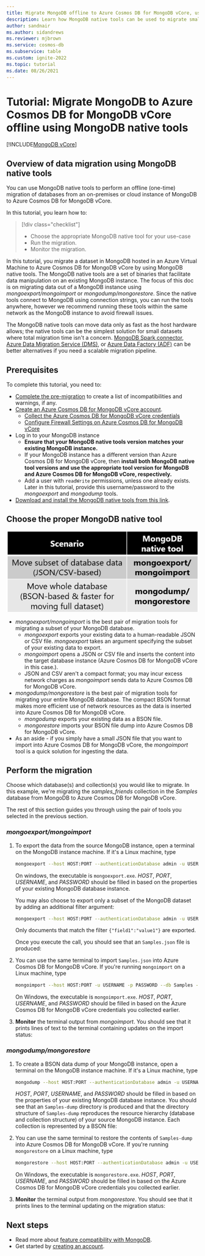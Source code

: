 ```yaml
---
title: Migrate MongoDB offline to Azure Cosmos DB for MongoDB vCore, using MongoDB native tools
description: Learn how MongoDB native tools can be used to migrate small datasets from MongoDB instances to Azure Cosmos DB for MongoDB vCore
author: sandnair
ms.author: sidandrews
ms.reviewer: mjbrown
ms.service: cosmos-db
ms.subservice: table
ms.custom: ignite-2022
ms.topic: tutorial
ms.date: 08/26/2021
---
```


# Tutorial: Migrate MongoDB to Azure Cosmos DB for MongoDB vCore offline using MongoDB native tools
[!INCLUDE[MongoDB vCore](../../includes/appliesto-mongodb-vcore.md)]


## Overview of data migration using MongoDB native tools

You can use MongoDB native tools to perform an offline (one-time) migration of databases from an on-premises or cloud instance of MongoDB to Azure Cosmos DB for MongoDB vCore.

In this tutorial, you learn how to:
> [!div class="checklist"]
>
> * Choose the appropriate MongoDB native tool for your use-case
> * Run the migration.
> * Monitor the migration.

In this tutorial, you migrate a dataset in MongoDB hosted in an Azure Virtual Machine to Azure Cosmos DB for MongoDB vCore by using MongoDB native tools. The MongoDB native tools are a set of binaries that facilitate data manipulation on an existing MongoDB instance. The focus of this doc is on migrating data out of a MongoDB instance using *mongoexport/mongoimport* or *mongodump/mongorestore*. Since the native tools connect to MongoDB using connection strings, you can run the tools anywhere, however we recommend running these tools within the same network as the MongoDB instance to avoid firewall issues. 

The MongoDB native tools can move data only as fast as the host hardware allows; the native tools can be the simplest solution for small datasets where total migration time isn't a concern. [MongoDB Spark connector](https://docs.mongodb.com/spark-connector/current/), [Azure Data Migration Service (DMS)](../../../dms/tutorial-mongodb-cosmos-db.md), or [Azure Data Factory (ADF)](../../../data-factory/connector-azure-cosmos-db-mongodb-api.md) can be better alternatives if you need a scalable migration pipeline.


## Prerequisites

To complete this tutorial, you need to:

* [Complete the pre-migration](../pre-migration-steps.md) to create a list of incompatibilities and warnings, if any.
* [Create an Azure Cosmos DB for MongoDB vCore account](./quickstart-portal.md#create-a-cluster).
    * [Collect the Azure Cosmos DB for MongoDB vCore credentials](./quickstart-portal.md#get-cluster-credentials)
    * [Configure Firewall Settings on Azure Cosmos DB for MongoDB vCore](./security.md#network-security-options)
* Log in to your MongoDB instance    
    * **Ensure that your MongoDB native tools version matches your existing MongoDB instance.**
    * If your MongoDB instance has a different version than Azure Cosmos DB for MongoDB vCore, then **install both MongoDB native tool versions and use the appropriate tool version for MongoDB and Azure Cosmos DB for MongoDB vCore, respectively.**
    * Add a user with `readWrite` permissions, unless one already exists. Later in this tutorial, provide this username/password to the *mongoexport* and *mongodump* tools.
* [Download and install the MongoDB native tools from this link](https://www.mongodb.com/try/download/database-tools).

## Choose the proper MongoDB native tool

![Diagram of selecting the best MongoDB native tool.](./media/tutorial-mongotools-cosmos-db/mongodb-native-tool-selection-table.png)

* *mongoexport/mongoimport* is the best pair of migration tools for migrating a subset of your MongoDB database.
    * *mongoexport* exports your existing data to a human-readable JSON or CSV file. *mongoexport* takes an argument specifying the subset of your existing data to export. 
    * *mongoimport* opens a JSON or CSV file and inserts the content into the target database instance (Azure Cosmos DB for MongoDB vCore in this case.). 
    * JSON and CSV aren't a compact format; you may incur excess network charges as *mongoimport* sends data to Azure Cosmos DB for MongoDB vCore.
* *mongodump/mongorestore* is the best pair of migration tools for migrating your entire MongoDB database. The compact BSON format makes more efficient use of network resources as the data is inserted into Azure Cosmos DB for MongoDB vCore.
    * *mongodump* exports your existing data as a BSON file.
    * *mongorestore* imports your BSON file dump into Azure Cosmos DB for MongoDB vCore.
* As an aside - if you simply have a small JSON file that you want to import into Azure Cosmos DB for MongoDB vCore, the *mongoimport* tool is a quick solution for ingesting the data.



## Perform the migration

Choose which database(s) and collection(s) you would like to migrate. In this example, we're migrating the *samples_friends* collection in the *Samples* database from MongoDB to Azure Cosmos DB for MongoDB vCore.

The rest of this section guides you through using the pair of tools you selected in the previous section.

### *mongoexport/mongoimport*

1. To export the data from the source MongoDB instance, open a terminal on the MongoDB instance machine. If it's a Linux machine, type

    ```bash
    mongoexport --host HOST:PORT --authenticationDatabase admin -u USERNAME -p PASSWORD --db Samples --collection samples_friends --out Samples.json
    ```

    On windows, the executable is `mongoexport.exe`. *HOST*, *PORT*, *USERNAME*, and *PASSWORD* should be filled in based on the properties of your existing MongoDB database instance. 
    
    You may also choose to export only a subset of the MongoDB dataset by adding an additional filter argument:
    
    ```bash
    mongoexport --host HOST:PORT --authenticationDatabase admin -u USERNAME -p PASSWORD --db Samples --collection samples_friends --out Samples.json --query '{"field1":"value1"}'
    ```

    Only documents that match the filter `{"field1":"value1"}` are exported.

    Once you execute the call, you should see that an `Samples.json` file is produced:


1. You can use the same terminal to import `Samples.json` into Azure Cosmos DB for MongoDB vCore. If you're running `mongoimport` on a Linux machine, type

    ```bash
    mongoimport --host HOST:PORT -u USERNAME -p PASSWORD --db Samples --collection importedQuery --ssl --type json --writeConcern="{w:0}" --file Samples.json
    ```

    On Windows, the executable is `mongoimport.exe`. *HOST*, *PORT*, *USERNAME*, and *PASSWORD* should be filled in based on the Azure Cosmos DB for MongoDB vCore credentials you collected earlier. 
1. **Monitor** the terminal output from *mongoimport*. You should see that it prints lines of text to the terminal containing updates on the import status:


### *mongodump/mongorestore*

1. To create a BSON data dump of your MongoDB instance, open a terminal on the MongoDB instance machine. If it's a Linux machine, type

    ```bash
    mongodump --host HOST:PORT --authenticationDatabase admin -u USERNAME -p PASSWORD --db Samples --collection samples_friends --out Samples-dump
    ```

    *HOST*, *PORT*, *USERNAME*, and *PASSWORD* should be filled in based on the properties of your existing MongoDB database instance. You should see that an `Samples-dump` directory is produced and that the directory structure of `Samples-dump` reproduces the resource hierarchy (database and collection structure) of your source MongoDB instance. Each collection is represented by a BSON file:

1. You can use the same terminal to restore the contents of `Samples-dump` into Azure Cosmos DB for MongoDB vCore. If you're running `mongorestore` on a Linux machine, type

    ```bash
    mongorestore --host HOST:PORT --authenticationDatabase admin -u USERNAME -p PASSWORD --db Samples --collection importedQuery --writeConcern="{w:0}" --ssl Samples-dump/Samples/samples_friends.bson
    ```

    On Windows, the executable is `mongorestore.exe`. *HOST*, *PORT*, *USERNAME*, and *PASSWORD* should be filled in based on the Azure Cosmos DB for MongoDB vCore credentials you collected earlier. 
1. **Monitor** the terminal output from *mongorestore*. You should see that it prints lines to the terminal updating on the migration status:


## Next steps

- Read more about [feature compatibility with MongoDB](compatibility.md).
- Get started by [creating an account](quickstart-portal.md).

